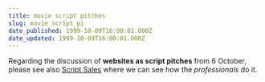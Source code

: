 ```yaml
---
title: movie script pitches
slug: movie_script_pi
date_published: 1999-10-09T16:00:01.000Z
date_updated: 1999-10-09T16:00:01.000Z
---
```


Regarding the discussion of **websites as script pitches** from 6 October, please see also [Script Sales](http://www.scriptsales.com/DDScriptSales.htm) where we can see how the *professionals* do it.
